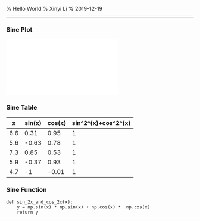 % Hello World
% Xinyi Li
% 2019-12-19

---

### Sine Plot

![](./temp/figure_0.pdf)

### Sine Table

|   x |   sin(x) |   cos(x) |   sin^2^(x)+cos^2^(x) |
|-----|----------|----------|-----------------------|
| 6.6 |     0.31 |     0.95 |                     1 |
| 5.6 |    -0.63 |     0.78 |                     1 |
| 7.3 |     0.85 |     0.53 |                     1 |
| 5.9 |    -0.37 |     0.93 |                     1 |
| 4.7 |    -1    |    -0.01 |                     1 |

### Sine Function

```{.python}
def sin_2x_and_cos_2x(x):
    y = np.sin(x) * np.sin(x) + np.cos(x) *  np.cos(x)
    return y

```
